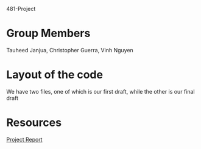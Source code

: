 481-Project

# Group Members

Tauheed Janjua, Christopher Guerra, Vinh Nguyen


# Layout of the code

We have two files, one of which is our first draft, while the other is our final draft

# Resources

[Project Report](https://docs.google.com/document/d/160e2_EdhNBd4DBf1b9Z2B8P1rZN_atGGs32_Yf8ohYc/edit?usp=sharing)
